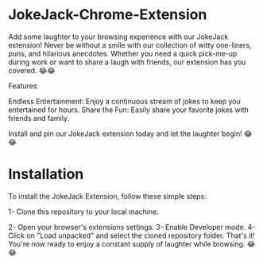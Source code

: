 # JokeJack-Chrome-Extension
Add some laughter to your browsing experience with our JokeJack extension! Never be without a smile with our collection of witty one-liners, puns, and hilarious anecdotes. Whether you need a quick pick-me-up during work or want to share a laugh with friends, our extension has you covered.
😂😂

Features:

Endless Entertainment: Enjoy a continuous stream of jokes to keep you entertained for hours.
Share the Fun: Easily share your favorite jokes with friends and family.


Install and pin our JokeJack extension today and let the laughter begin!
😂😂

# Installation
To install the JokeJack Extension, follow these simple steps:

1- Clone this repository to your local machine.

2- Open your browser's extensions settings.
3- Enable Developer mode.
4- Click on "Load unpacked" and select the cloned repository folder.
That's it! You're now ready to enjoy a constant supply of laughter while browsing.
😂😂
